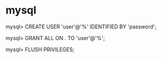 # mysql

mysql> CREATE USER 'user'@'%' IDENTIFIED BY 'password';

mysql> GRANT ALL ON *.* TO 'user'@'%';

mysql> FLUSH PRIVILEGES;
